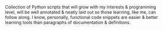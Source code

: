 Collection of Python scripts that will grow with my interests & programming level, will be well annotated & neatly laid out so those learning, like me, can follow along. I know, personally, functional code snippets are easier & better learning tools than paragraphs of documentation & definitions.
